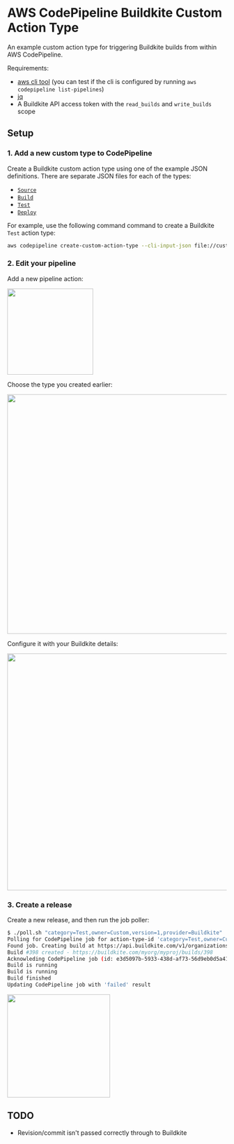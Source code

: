 # AWS CodePipeline Buildkite Custom Action Type

An example custom action type for triggering Buildkite builds from within AWS CodePipeline.

Requirements:

* [aws cli tool](https://aws.amazon.com/cli/) (you can test if the cli is configured by running `aws codepipeline list-pipelines`)
* [jq](https://stedolan.github.io/jq/)
* A Buildkite API access token with the `read_builds` and `write_builds` scope

## Setup

### 1. Add a new custom type to CodePipeline

Create a Buildkite custom action type using one of the example JSON definitions. There are separate JSON files for each of the types:

* [`Source`](custom-action-types/source.json)
* [`Build`](custom-action-types/build.json)
* [`Test`](custom-action-types/test.json)
* [`Deploy`](custom-action-types/deploy.json)

For example, use the following command command to create a Buildkite `Test` action type:

```bash
aws codepipeline create-custom-action-type --cli-input-json file://custom-action-types/test.json
```

### 2. Edit your pipeline

Add a new pipeline action:

<img src="http://i.imgur.com/2ItTqhq.png" width="197">

Choose the type you created earlier:

<img src="http://i.imgur.com/EJoLV8R.png" width="548">

Configure it with your Buildkite details:

<img src="http://i.imgur.com/hfiyBEa.png" width="542">

### 3. Create a release

Create a new release, and then run the job poller:

```bash
$ ./poll.sh "category=Test,owner=Custom,version=1,provider=Buildkite"
Polling for CodePipeline job for action-type-id 'category=Test,owner=Custom,version=1,provider=Buildkite'
Found job. Creating build at https://api.buildkite.com/v1/organizations/myorg/projects/myproj/builds
Build #398 created - https://buildkite.com/myorg/myproj/builds/398
Acknowleding CodePipeline job (id: e3d5097b-5933-438d-af73-56d9eb0d5a41 nonce: 3)
Build is running
Build is running
Build finished
Updating CodePipeline job with 'failed' result
```

<img src="http://i.imgur.com/sFcKQys.png" width="236">

## TODO

* Revision/commit isn't passed correctly through to Buildkite
